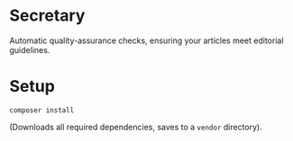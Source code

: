 # Secretary

Automatic quality-assurance checks, ensuring your articles meet editorial guidelines.

# Setup
`composer install`

(Downloads all required dependencies, saves to a `vendor` directory).
